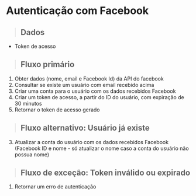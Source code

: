 # Autenticação com Facebook

> ## Dados

* Token de acesso

> ## Fluxo primário

1. Obter dados (nome, email e Facebook Id) da API do facebook
2. Consultar se existe um usuário com email recebido acima
3. Criar uma conta para o usuário com os dados recebidos Facebook
4. Criar um token de acesso, a partir do ID do usuário, com expiração de 30 minutos
5. Retornar o token de acesso gerado

> ## Fluxo alternativo: Usuário já existe

3. Atualizar a conta do usuário com os dados recebidos Facebook (Facebook ID e nome - só atualizar o nome caso a conta do usuário não possua nome)

> ## Fluxo de exceção: Token inválido ou expirado

1. Retornar um erro de autenticação
